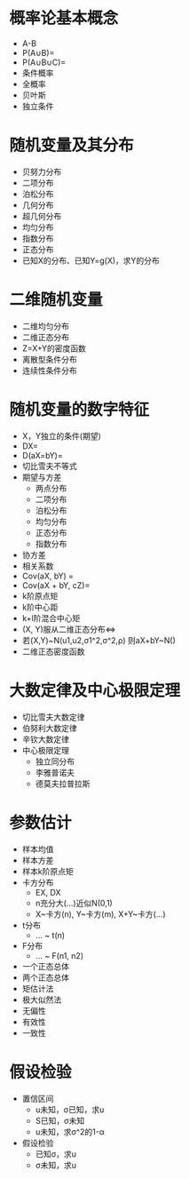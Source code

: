 # 概率论基本概念

- A-B
- P(A∪B)=
- P(A∪B∪C)=
- 条件概率
- 全概率
- 贝叶斯
- 独立条件

# 随机变量及其分布

- 贝努力分布
- 二项分布
- 泊松分布
- 几何分布
- 超几何分布
- 均匀分布
- 指数分布
- 正态分布
- 已知X的分布、已知Y=g(X)，求Y的分布

# 二维随机变量

- 二维均匀分布
- 二维正态分布
- Z=X+Y的密度函数
- 离散型条件分布
- 连续性条件分布

# 随机变量的数字特征

- X，Y独立的条件(期望)
- DX=
- D(aX=bY)=
- 切比雪夫不等式
- 期望与方差
  - 两点分布
  - 二项分布
  - 泊松分布
  - 均匀分布
  - 正态分布
  - 指数分布
- 协方差
- 相关系数
- Cov(aX, bY) = 
- Cov(aX + bY, cZ)=
- k阶原点矩
- k阶中心距
- k+l阶混合中心矩
- (X, Y)服从二维正态分布<=>
- 若(X,Y)~N(u1,u2,σ1^2,σ^2,ρ)
  则aX+bY~N()
- 二维正态密度函数

# 大数定律及中心极限定理

- 切比雪夫大数定律
- 伯努利大数定律
- 辛钦大数定律
- 中心极限定理
  - 独立同分布
  - 李雅普诺夫
  - 德莫夫拉普拉斯

# 参数估计

- 样本均值
- 样本方差
- 样本k阶原点矩
- 卡方分布
  - EX, DX
  - n充分大(...)近似N(0,1)
  - X~卡方(n), Y~卡方(m), X+Y~卡方(...)
- t分布
  - ... ~ t(n)
- F分布
  - ... ~ F(n1, n2)
- 一个正态总体
- 两个正态总体
- 矩估计法
- 极大似然法
- 无偏性
- 有效性
- 一致性

# 假设检验

- 置信区间
  - u未知，σ已知，求u
  - S已知，σ未知
  - u未知，求σ^2的1-α
- 假设检验
  - 已知σ，求u
  - σ未知，求u